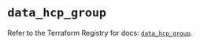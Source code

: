 # `data_hcp_group`

Refer to the Terraform Registry for docs: [`data_hcp_group`](https://registry.terraform.io/providers/hashicorp/hcp/0.108.0/docs/data-sources/group).
